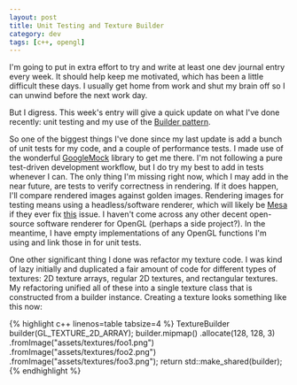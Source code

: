```yaml
---
layout: post
title: Unit Testing and Texture Builder
category: dev
tags: [c++, opengl]
---
```

I'm going to put in extra effort to try and write at least one dev journal
entry every week.  It should help keep me motivated, which has been a little
difficult these days. I usually get home from work and shut my brain off so I
can unwind before the next work day.

But I digress. This week's entry will give a quick update on what I've done
recently: unit testing and my use of the
[Builder pattern](//en.wikipedia.org/wiki/Builder_pattern).

<!-- more -->

So one of the biggest things I've done since my last update is add a bunch of
unit tests for my code, and a couple of performance tests. I made use of the
wonderful [GoogleMock](//code.google.com/p/googlemock/) library to get me
there. I'm not following a pure test-driven development workflow, but I do try
my best to add in tests whenever I can. The only thing I'm missing right now,
which I may add in the near future, are tests to verify correctness in
rendering. If it does happen, I'll compare rendered images against golden
images. Rendering images for testing means using a headless/software renderer,
which will likely be [Mesa](//mesa3d.org/) if they ever fix
[this](//bugs.freedesktop.org/show_bug.cgi?id=66346) issue. I haven't come
across any other decent open-source software renderer for OpenGL (perhaps a
side project?). In the meantime, I have empty implementations of any OpenGL
functions I'm using and link those in for unit tests.

One other significant thing I done was refactor my texture code. I was kind of
lazy initially and duplicated a fair amount of code for different types of
textures: 2D texture arrays, regular 2D textures, and rectangular textures. My
refactoring unified all of these into a single texture class that is
constructed from a builder instance. Creating a texture looks something like
this now:

{% highlight c++ linenos=table tabsize=4 %}
TextureBuilder builder(GL_TEXTURE_2D_ARRAY);
builder.mipmap()
       .allocate(128, 128, 3)
       .fromImage("assets/textures/foo1.png")
       .fromImage("assets/textures/foo2.png")
       .fromImage("assets/textures/foo3.png");
return std::make_shared<Texture>(builder);
{% endhighlight %}
